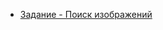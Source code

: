 - [Задание - Поиск изображений](https://github.com/goitacademy/react-homework/tree/master/homework-03/image-finder)
